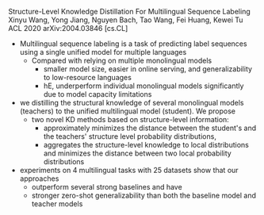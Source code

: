 Structure-Level Knowledge Distillation For Multilingual Sequence Labeling
Xinyu Wang, Yong Jiang, Nguyen Bach, Tao Wang, Fei Huang, Kewei Tu
ACL 2020 arXiv:2004.03846 [cs.CL]

* Multilingual sequence labeling is a task of
  predicting label sequences using a single unified model for multiple languages
  * Compared with relying on multiple monolingual models
    * smaller model size, easier in online serving, and generalizability to
      low-resource languages
    * hE, underperform individual monolingual models significantly due to model
      capacity limitations
* we distilling the structural knowledge of several monolingual models
  (teachers) to the unified multilingual model (student). We propose
  * two novel KD methods based on structure-level information:
    * approximately minimizes the distance between the student's and the
      teachers' structure level probability distributions,
    * aggregates the structure-level knowledge to local distributions and
      minimizes the distance between two local probability distributions
* experiments on 4 multilingual tasks with 25 datasets show that our approaches
  * outperform several strong baselines and have
  * stronger zero-shot generalizability than
    both the baseline model and teacher models
